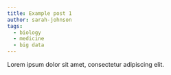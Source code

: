 ```yaml
---
title: Example post 1
author: sarah-johnson
tags:
  - biology
  - medicine
  - big data
---
```


Lorem ipsum dolor sit amet, consectetur adipiscing elit.
